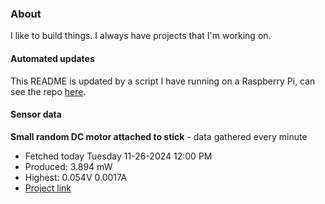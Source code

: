 ### About
I like to build things. I always have projects that I'm working on.

#### Automated updates
This README is updated by a script I have running on a Raspberry Pi, can see the repo [here](https://github.com/jdc-cunningham/raspi-git-repo-updater).

#### Sensor data


**Small random DC motor attached to stick** - data gathered every minute
- Fetched today Tuesday 11-26-2024 12:00 PM
- Produced: 3.894 mW
- Highest: 0.054V 0.0017A
- [Project link](https://github.com/jdc-cunningham/turbine-raspi)